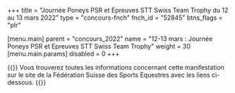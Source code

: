 +++
title = "Journée Poneys PSR et Epreuves STT Swiss Team Trophy du 12 au 13 mars 2022"
type = "concours-fnch"
fnch_id = "52845"
btns_flags = "plr"

[menu.main]
  parent = "concours_2022"
  name = "12-13 mars : Journée Poneys PSR et Epreuves STT Swiss Team Trophy"
  weight = 30
  [menu.main.params]
    disabled = 0
+++

{{<admonition>}}
Vous trouverez toutes les informations concernant cette manifestation
sur le site de la Fédération Suisse des Sports Equestres avec les liens ci-dessous.
{{</admonition>}}
